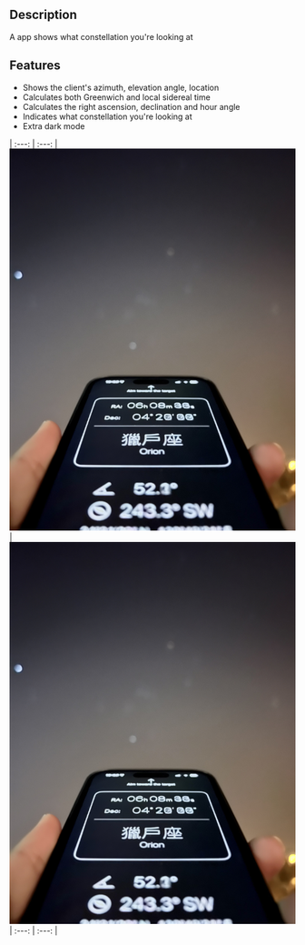## Description
A app shows what constellation you're looking at

## Features
- Shows the client's azimuth, elevation angle, location
- Calculates both Greenwich and local sidereal time
- Calculates the right ascension, declination and hour angle
- Indicates what constellation you're looking at
- Extra dark mode

| :---:   | :---: |
![image](https://github.com/AndyTung401/AstroCompass/blob/main/IMG_4798.jpg) | ![image](https://github.com/AndyTung401/AstroCompass/blob/main/IMG_4798.jpg)
| :---:   | :---: |
